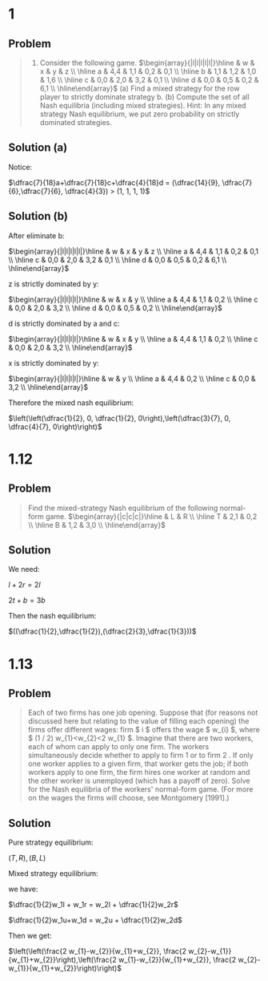 # 1

## Problem 

> 1. Consider the following game.
> $\begin{array}{|l|l|l|l|l|}\hline & w & x & y & z \\ \hline a & 4,4 & 1,1 & 0,2 & 0,1 \\ \hline b & 1,1 & 1,2 & 1,0 & 1,6 \\ \hline c & 0,0 & 2,0 & 3,2 & 0,1 \\ \hline d & 0,0 & 0,5 & 0,2 & 6,1 \\ \hline\end{array}$
> (a) Find a mixed strategy for the row player to strictly dominate strategy b.
> (b) Compute the set of all Nash equilibria (including mixed strategies). Hint: In any mixed strategy Nash equilibrium, we put zero probability on strictly dominated strategies.

## Solution (a)

Notice:

$\dfrac{7}{18}a+\dfrac{7}{18}c+\dfrac{4}{18}d = (\dfrac{14}{9}, \dfrac{7}{6},\dfrac{7}{6}, \dfrac{4}{3}) > (1, 1, 1, 1)$

## Solution (b)

After eliminate b:


$\begin{array}{|l|l|l|l|l|}\hline & w & x & y & z \\ \hline a & 4,4 & 1,1 & 0,2 & 0,1 \\ \hline c & 0,0 & 2,0 & 3,2 & 0,1 \\ \hline d & 0,0 & 0,5 & 0,2 & 6,1 \\ \hline\end{array}$

z is strictly dominated by y:

$\begin{array}{|l|l|l|l|}\hline & w & x & y \\ \hline a & 4,4 & 1,1 & 0,2  \\ \hline c & 0,0 & 2,0 & 3,2  \\ \hline d & 0,0 & 0,5 & 0,2 \\ \hline\end{array}$

d is strictly dominated by a and c:

$\begin{array}{|l|l|l|l|}\hline & w & x & y \\ \hline a & 4,4 & 1,1 & 0,2  \\ \hline c & 0,0 & 2,0 & 3,2  \\ \hline\end{array}$

x is strictly dominated by y:


$\begin{array}{|l|l|l|l|}\hline & w  & y \\ \hline a & 4,4  & 0,2  \\ \hline c & 0,0 & 3,2  \\ \hline\end{array}$

Therefore the mixed nash equilibrium:

$\left(\left(\dfrac{1}{2}, 0, \dfrac{1}{2}, 0\right),\left(\dfrac{3}{7}, 0, \dfrac{4}{7}, 0\right)\right)$

# 1.12

## Problem 

> Find the mixed-strategy Nash equilibrium of the following normal-form game.
> $\begin{array}{|c|c|c|}\hline  & L & R \\ \hline T & 2,1 & 0,2 \\ \hline B & 1,2 & 3,0 \\ \hline\end{array}$


## Solution 

We need:

$l+2r = 2l$

$2t+b = 3b$

Then the nash equilibrium:

$((\dfrac{1}{2},\dfrac{1}{2}),(\dfrac{2}{3},\dfrac{1}{3}))$

# 1.13 

## Problem 

> Each of two firms has one job opening. Suppose that (for reasons not discussed here but relating to the value of filling each opening) the firms offer different wages: firm $ i $ offers the wage $ w_{i} $, where $ (1 / 2) w_{1}<w_{2}<2 w_{1} $. Imagine that there are two workers, each of whom can apply to only one firm. The workers simultaneously decide whether to apply to firm 1 or to firm 2 . If only one worker applies to a given firm, that worker gets the job; if both workers apply to one firm, the firm hires one worker at random and the other worker is unemployed (which has a payoff of zero). Solve for the Nash equilibria of the workers' normal-form game. (For more on the wages the firms will choose, see Montgomery [1991].)

## Solution 

Pure strategy equilibrium:

$(T, R), (B, L)$

Mixed strategy equilibrium:

we have:

$\dfrac{1}{2}w_1l + w_1r = w_2l + \dfrac{1}{2}w_2r$

$\dfrac{1}{2}w_1u+w_1d = w_2u + \dfrac{1}{2}w_2d$

Then we get:

$\left(\left(\frac{2 w_{1}-w_{2}}{w_{1}+w_{2}}, \frac{2 w_{2}-w_{1}}{w_{1}+w_{2}}\right),\left(\frac{2 w_{1}-w_{2}}{w_{1}+w_{2}}, \frac{2 w_{2}-w_{1}}{w_{1}+w_{2}}\right)\right)$

